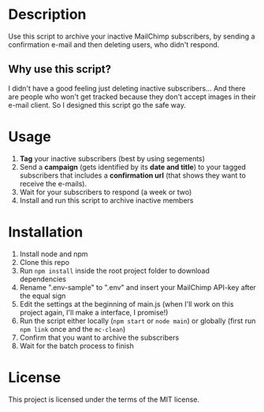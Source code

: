 # Description

Use this script to archive your inactive MailChimp subscribers, by sending a confirmation e-mail and then deleting users, who didn't respond.

## Why use this script?

I didn't have a good feeling just deleting inactive subscribers... And there are people who won't get tracked because they don't accept images in their e-mail client. So I designed this script go the safe way.

# Usage

1. **Tag** your inactive subscribers (best by using segements)
1. Send a **campaign** (gets identified by its **date and title**) to your tagged subscribers that includes a **confirmation url** (that shows they want to receive the e-mails).
1. Wait for your subscribers to respond (a week or two)
1. Install and run this script to archive inactive members

# Installation

1. Install node and npm
1. Clone this repo
1. Run `npm install` inside the root project folder to download dependencies
1. Rename ".env-sample" to ".env" and insert your MailChimp API-key after the equal sign
1. Edit the settings at the beginning of main.js (when I'll work on this project again, I'll make a interface, I promise!)
1. Run the script either locally (`npm start` or `node main`) or globally (first run `npm link` once and the `mc-clean`)
1. Confirm that you want to archive the subscribers
1. Wait for the batch process to finish

# License

This project is licensed under the terms of the MIT license.
